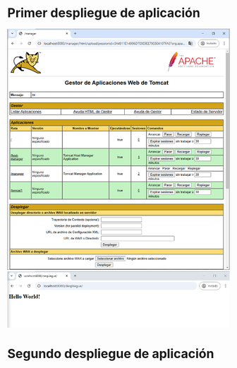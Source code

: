 # Primer despliegue de aplicación
<img src="conf-practica/img/despliegueManual.png" alt="Despligue Manual">
<img src="conf-practica/img/despliegueMaven.png" alt="Despliegue Maven">

# Segundo despliegue de aplicación
